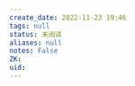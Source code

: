```yaml
---
create_date: 2022-11-23 19:46
tags: null
status: 未阅读 
aliases: null
notes: False
ZK: 
uid: 
---
```



